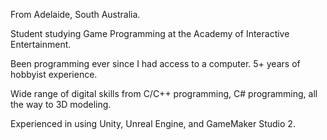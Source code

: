 From Adelaide, South Australia.

Student studying Game Programming at the Academy of Interactive Entertainment.

Been programming ever since I had access to a computer. 5+ years of hobbyist experience.

Wide range of digital skills from C/C++ programming, C# programming, all the way to 3D modeling.

Experienced in using Unity, Unreal Engine, and GameMaker Studio 2.
